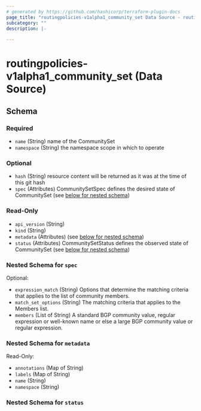 ```yaml
---
# generated by https://github.com/hashicorp/terraform-plugin-docs
page_title: "routingpolicies-v1alpha1_community_set Data Source - routingpolicies-v1alpha1"
subcategory: ""
description: |-
  
---
```


# routingpolicies-v1alpha1_community_set (Data Source)





<!-- schema generated by tfplugindocs -->
## Schema

### Required

- `name` (String) name of the CommunitySet
- `namespace` (String) the namespace scope in which to operate

### Optional

- `hash` (String) resource content will be returned as it was at the time of this git hash
- `spec` (Attributes) CommunitySetSpec defines the desired state of CommunitySet (see [below for nested schema](#nestedatt--spec))

### Read-Only

- `api_version` (String)
- `kind` (String)
- `metadata` (Attributes) (see [below for nested schema](#nestedatt--metadata))
- `status` (Attributes) CommunitySetStatus defines the observed state of CommunitySet (see [below for nested schema](#nestedatt--status))

<a id="nestedatt--spec"></a>
### Nested Schema for `spec`

Optional:

- `expression_match` (String) Options that determine the matching criteria that applies to the list of community members.
- `match_set_options` (String) The matching criteria that applies to the Members list.
- `members` (List of String) A standard BGP community value, regular expression or well-known name or else a large BGP community value or regular expression.


<a id="nestedatt--metadata"></a>
### Nested Schema for `metadata`

Read-Only:

- `annotations` (Map of String)
- `labels` (Map of String)
- `name` (String)
- `namespace` (String)


<a id="nestedatt--status"></a>
### Nested Schema for `status`
